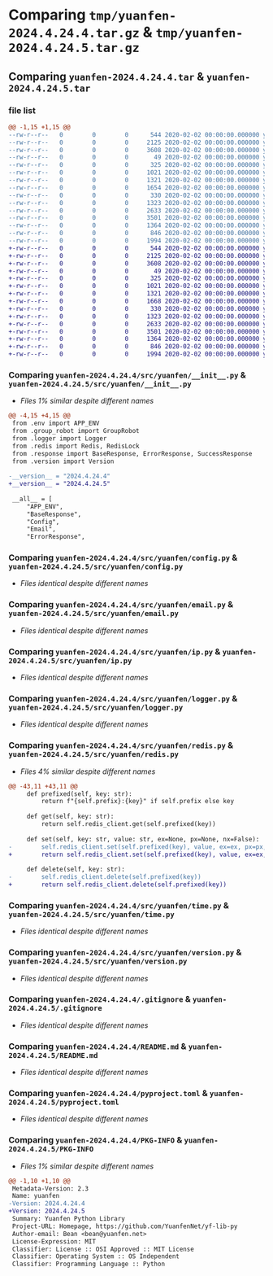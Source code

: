 # Comparing `tmp/yuanfen-2024.4.24.4.tar.gz` & `tmp/yuanfen-2024.4.24.5.tar.gz`

## Comparing `yuanfen-2024.4.24.4.tar` & `yuanfen-2024.4.24.5.tar`

### file list

```diff
@@ -1,15 +1,15 @@
--rw-r--r--   0        0        0      544 2020-02-02 00:00:00.000000 yuanfen-2024.4.24.4/src/yuanfen/__init__.py
--rw-r--r--   0        0        0     2125 2020-02-02 00:00:00.000000 yuanfen-2024.4.24.4/src/yuanfen/config.py
--rw-r--r--   0        0        0     3608 2020-02-02 00:00:00.000000 yuanfen-2024.4.24.4/src/yuanfen/email.py
--rw-r--r--   0        0        0       49 2020-02-02 00:00:00.000000 yuanfen-2024.4.24.4/src/yuanfen/env.py
--rw-r--r--   0        0        0      325 2020-02-02 00:00:00.000000 yuanfen-2024.4.24.4/src/yuanfen/group_robot.py
--rw-r--r--   0        0        0     1021 2020-02-02 00:00:00.000000 yuanfen-2024.4.24.4/src/yuanfen/ip.py
--rw-r--r--   0        0        0     1321 2020-02-02 00:00:00.000000 yuanfen-2024.4.24.4/src/yuanfen/logger.py
--rw-r--r--   0        0        0     1654 2020-02-02 00:00:00.000000 yuanfen-2024.4.24.4/src/yuanfen/redis.py
--rw-r--r--   0        0        0      330 2020-02-02 00:00:00.000000 yuanfen-2024.4.24.4/src/yuanfen/response.py
--rw-r--r--   0        0        0     1323 2020-02-02 00:00:00.000000 yuanfen-2024.4.24.4/src/yuanfen/time.py
--rw-r--r--   0        0        0     2633 2020-02-02 00:00:00.000000 yuanfen-2024.4.24.4/src/yuanfen/version.py
--rw-r--r--   0        0        0     3501 2020-02-02 00:00:00.000000 yuanfen-2024.4.24.4/.gitignore
--rw-r--r--   0        0        0     1364 2020-02-02 00:00:00.000000 yuanfen-2024.4.24.4/README.md
--rw-r--r--   0        0        0      846 2020-02-02 00:00:00.000000 yuanfen-2024.4.24.4/pyproject.toml
--rw-r--r--   0        0        0     1994 2020-02-02 00:00:00.000000 yuanfen-2024.4.24.4/PKG-INFO
+-rw-r--r--   0        0        0      544 2020-02-02 00:00:00.000000 yuanfen-2024.4.24.5/src/yuanfen/__init__.py
+-rw-r--r--   0        0        0     2125 2020-02-02 00:00:00.000000 yuanfen-2024.4.24.5/src/yuanfen/config.py
+-rw-r--r--   0        0        0     3608 2020-02-02 00:00:00.000000 yuanfen-2024.4.24.5/src/yuanfen/email.py
+-rw-r--r--   0        0        0       49 2020-02-02 00:00:00.000000 yuanfen-2024.4.24.5/src/yuanfen/env.py
+-rw-r--r--   0        0        0      325 2020-02-02 00:00:00.000000 yuanfen-2024.4.24.5/src/yuanfen/group_robot.py
+-rw-r--r--   0        0        0     1021 2020-02-02 00:00:00.000000 yuanfen-2024.4.24.5/src/yuanfen/ip.py
+-rw-r--r--   0        0        0     1321 2020-02-02 00:00:00.000000 yuanfen-2024.4.24.5/src/yuanfen/logger.py
+-rw-r--r--   0        0        0     1668 2020-02-02 00:00:00.000000 yuanfen-2024.4.24.5/src/yuanfen/redis.py
+-rw-r--r--   0        0        0      330 2020-02-02 00:00:00.000000 yuanfen-2024.4.24.5/src/yuanfen/response.py
+-rw-r--r--   0        0        0     1323 2020-02-02 00:00:00.000000 yuanfen-2024.4.24.5/src/yuanfen/time.py
+-rw-r--r--   0        0        0     2633 2020-02-02 00:00:00.000000 yuanfen-2024.4.24.5/src/yuanfen/version.py
+-rw-r--r--   0        0        0     3501 2020-02-02 00:00:00.000000 yuanfen-2024.4.24.5/.gitignore
+-rw-r--r--   0        0        0     1364 2020-02-02 00:00:00.000000 yuanfen-2024.4.24.5/README.md
+-rw-r--r--   0        0        0      846 2020-02-02 00:00:00.000000 yuanfen-2024.4.24.5/pyproject.toml
+-rw-r--r--   0        0        0     1994 2020-02-02 00:00:00.000000 yuanfen-2024.4.24.5/PKG-INFO
```

### Comparing `yuanfen-2024.4.24.4/src/yuanfen/__init__.py` & `yuanfen-2024.4.24.5/src/yuanfen/__init__.py`

 * *Files 1% similar despite different names*

```diff
@@ -4,15 +4,15 @@
 from .env import APP_ENV
 from .group_robot import GroupRobot
 from .logger import Logger
 from .redis import Redis, RedisLock
 from .response import BaseResponse, ErrorResponse, SuccessResponse
 from .version import Version
 
-__version__ = "2024.4.24.4"
+__version__ = "2024.4.24.5"
 
 __all__ = [
     "APP_ENV",
     "BaseResponse",
     "Config",
     "Email",
     "ErrorResponse",
```

### Comparing `yuanfen-2024.4.24.4/src/yuanfen/config.py` & `yuanfen-2024.4.24.5/src/yuanfen/config.py`

 * *Files identical despite different names*

### Comparing `yuanfen-2024.4.24.4/src/yuanfen/email.py` & `yuanfen-2024.4.24.5/src/yuanfen/email.py`

 * *Files identical despite different names*

### Comparing `yuanfen-2024.4.24.4/src/yuanfen/ip.py` & `yuanfen-2024.4.24.5/src/yuanfen/ip.py`

 * *Files identical despite different names*

### Comparing `yuanfen-2024.4.24.4/src/yuanfen/logger.py` & `yuanfen-2024.4.24.5/src/yuanfen/logger.py`

 * *Files identical despite different names*

### Comparing `yuanfen-2024.4.24.4/src/yuanfen/redis.py` & `yuanfen-2024.4.24.5/src/yuanfen/redis.py`

 * *Files 4% similar despite different names*

```diff
@@ -43,11 +43,11 @@
     def prefixed(self, key: str):
         return f"{self.prefix}:{key}" if self.prefix else key
 
     def get(self, key: str):
         return self.redis_client.get(self.prefixed(key))
 
     def set(self, key: str, value: str, ex=None, px=None, nx=False):
-        self.redis_client.set(self.prefixed(key), value, ex=ex, px=px, nx=nx)
+        return self.redis_client.set(self.prefixed(key), value, ex=ex, px=px, nx=nx)
 
     def delete(self, key: str):
-        self.redis_client.delete(self.prefixed(key))
+        return self.redis_client.delete(self.prefixed(key))
```

### Comparing `yuanfen-2024.4.24.4/src/yuanfen/time.py` & `yuanfen-2024.4.24.5/src/yuanfen/time.py`

 * *Files identical despite different names*

### Comparing `yuanfen-2024.4.24.4/src/yuanfen/version.py` & `yuanfen-2024.4.24.5/src/yuanfen/version.py`

 * *Files identical despite different names*

### Comparing `yuanfen-2024.4.24.4/.gitignore` & `yuanfen-2024.4.24.5/.gitignore`

 * *Files identical despite different names*

### Comparing `yuanfen-2024.4.24.4/README.md` & `yuanfen-2024.4.24.5/README.md`

 * *Files identical despite different names*

### Comparing `yuanfen-2024.4.24.4/pyproject.toml` & `yuanfen-2024.4.24.5/pyproject.toml`

 * *Files identical despite different names*

### Comparing `yuanfen-2024.4.24.4/PKG-INFO` & `yuanfen-2024.4.24.5/PKG-INFO`

 * *Files 1% similar despite different names*

```diff
@@ -1,10 +1,10 @@
 Metadata-Version: 2.3
 Name: yuanfen
-Version: 2024.4.24.4
+Version: 2024.4.24.5
 Summary: Yuanfen Python Library
 Project-URL: Homepage, https://github.com/YuanfenNet/yf-lib-py
 Author-email: Bean <bean@yuanfen.net>
 License-Expression: MIT
 Classifier: License :: OSI Approved :: MIT License
 Classifier: Operating System :: OS Independent
 Classifier: Programming Language :: Python
```

